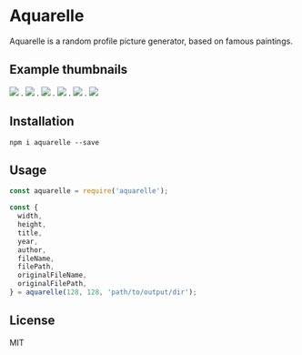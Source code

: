 # Aquarelle

Aquarelle is a random profile picture generator, based on famous paintings.

## Example thumbnails

![](https://i.imgur.com/29wqN0T.png) .
![](https://i.imgur.com/lSpkUWJ.png) .
![](https://i.imgur.com/XNk6VR8.png) .
![](https://i.imgur.com/Z0K32ZG.png) .
![](https://i.imgur.com/NrVkJgd.png) .
![](https://i.imgur.com/a8pCTGT.png)

## Installation

`npm i aquarelle --save`

## Usage

```js
const aquarelle = require('aquarelle');

const {
  width,
  height,
  title,
  year,
  author,
  fileName,
  filePath,
  originalFileName,
  originalFilePath,
} = aquarelle(128, 128, 'path/to/output/dir');
```

## License

MIT
